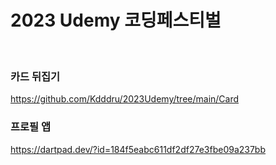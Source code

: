 <h1>2023 Udemy 코딩페스티벌</h1>
<br/>

<h3>카드 뒤집기</h3>
<a href="https://github.com/Kdddru/2023Udemy/tree/main/Card">https://github.com/Kdddru/2023Udemy/tree/main/Card</a>
<ul>
  <img src="https://img.shields.io/badge/HTML5-E34F26?style=flat&logo=HTML5&logoColor=white"/>
  <img src="https://img.shields.io/badge/CSS3-1572B6?style=flat&logo=CSS3&logoColor=white"/>
  <img src="https://img.shields.io/badge/Javascript-F7DF1E?style=flat&logo=Javascript&logoColor=white"/>  
</ul>


<h3>프로필 앱</h3>
<a href="https://dartpad.dev/?id=184f5eabc611df2df27e3fbe09a237bb">https://dartpad.dev/?id=184f5eabc611df2df27e3fbe09a237bb</a>
<img src="https://img.shields.io/badge/Flutter-02569B?style=flat&logo=Flutter&logoColor=white"/>


